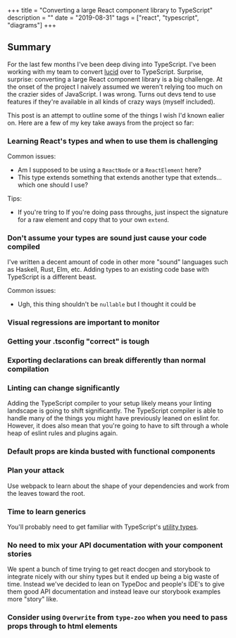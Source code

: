 +++
title       = "Converting a large React component library to TypeScript"
description = ""
date        = "2019-08-31"
tags        = ["react", "typescript", "diagrams"]
+++

## Summary

For the last few months I've been deep diving into TypeScript. I've been
working with my team to convert [lucid][l] over to TypeScript. Surprise,
surprise: converting a large React component library is a big challenge. At the
onset of the project I naively assumed we weren't relying too much on the
crazier sides of JavaScript. I was wrong. Turns out devs tend to use features
if they're available in all kinds of crazy ways (myself included).

This post is an attempt to outline some of the things I wish I'd known ealier
on. Here are a few of my key take aways from the project so far:

### Learning React's types and when to use them is challenging

Common issues:

- Am I supposed to be using a `ReactNode` or a `ReactElement` here?
- This type extends something that extends another type that extends... which one should I use?

Tips:

- If you're tring to 
If you're doing pass throughs, just inspect the signature for a raw element and copy that to your own `extend`.

### Don't assume your types are sound just cause your code compiled

I've written a decent amount of code in other more "sound" languages such as
Haskell, Rust, Elm, etc. Adding types to an existing code base with TypeScript
is a different beast.

Common issues:

- Ugh, this thing shouldn't be `nullable` but I thought it could be

### Visual regressions are important to monitor

### Getting your .tsconfig "correct" is tough

### Exporting declarations can break differently than normal compilation

### Linting can change significantly

Adding the TypeScript compiler to your setup likely means your linting
landscape is going to shift significantly. The TypeScript compiler is able to
handle many of the things you might have previously leaned on eslint for.
However, it does also mean that you're going to have to sift through a whole
heap of eslint rules and plugins again.

### Default props are kinda busted with functional components

### Plan your attack

Use webpack to learn about the shape of your dependencies and work from the
leaves toward the root.

### Time to learn generics

You'll probably need to get familiar with TypeScript's [utility types][ut].

### No need to mix your API documentation with your component stories

We spent a bunch of time trying to get react docgen and storybook to integrate
nicely with our shiny types but it ended up being a big waste of time. Instead
we've decided to lean on TypeDoc and people's IDE's to give them good API
documentation and instead leave our storybook examples more "story" like.

### Consider using `Overwrite` from `type-zoo` when you need to pass props through to html elements

[l]: https://github.com/appnexus/lucid
[ut]: https://www.typescriptlang.org/docs/handbook/utility-types.html
